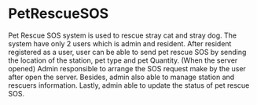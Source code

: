 # PetRescueSOS
Pet Rescue SOS system is used to rescue stray cat and stray dog. 
The system have only 2 users which is admin and resident.
After resident registered as a user, user can be able to send pet rescue SOS by sending the location of the station, pet type and pet Quantity. (When the server opened)
Admin responsible to arrange the SOS request make by the user after open the server.
Besides, admin also able to manage station and rescuers information.
Lastly, admin able to update the status of pet rescue SOS.

